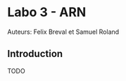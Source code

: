 # Labo 3 - ARN
Auteurs: Felix Breval et Samuel Roland

## Introduction
TODO
<!-- What is the learning algorithm being used to optimize the weights of the neural networks? -->
<!-- What are the parameters (arguments) being used by that algorithm? -->
<!-- What loss function is being used ? -->
<!-- Please, give the equation(s) -->
<!-- For each experiment excepted the last one (shallow network learning from raw data, -->
<!-- shallow network learning from features and CNN): -->

<!-- 1. Select a neural network topology and describe the inputs, indicate how many are
they, and how many outputs? -->

<!-- 2. Compute the number of weights of each model (e.g., how many weights between the
input and the hidden layer, how many weights between each pair of layers, biases,
etc..) and explain how do you get to the total number of weights. -->

<!-- 3. Test at least three different meaningful cases (e.g., for the MLP exploiting raw data,
test different models varying the number of hidden neurons, for the feature-based
model, test pix_p_cell 4 and 7, and number of orientations or number of hidden
neurons, for the CNN, try different number of neurons in the feed-forward part)
describe the model and present the performance of the system (e.g., plot of the
evolution of the error, nal evaluation scores and confusion matrices). Comment the
differences in results. Are there particular digits that are frequently confused?
The CNNs models are deeper (have more layers), do they have more weights than the
shallow ones? explain with one example. -->

<!-- 4. Train a CNN for the chest x-ray pneumonia recognition. In order to do so, complete the
code to reproduce the architecture plotted in the notebook. Present the confusion matrix,
accuracy and F1-score of the validation and test datasets and discuss your results. -->